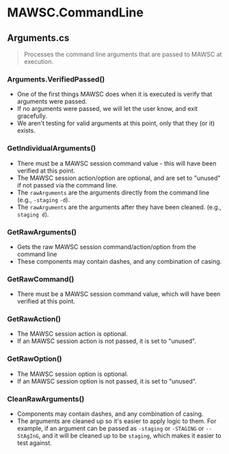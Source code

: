 ﻿# MAWSC.CommandLine

## Arguments.cs
> Processes the command line arguments that are passed to MAWSC at execution.

### Arguments.VerifiedPassed()
- One of the first things MAWSC does when it is executed is verify that arguments were passed.
- If no arguments were passed, we will let the user know, and exit gracefully.
- We aren't testing for valid arguments at this point, only that they (or it) exists.

### GetIndividualArguments()
- There must be a MAWSC session command value - this will have been verified at this point.
- The MAWSC session action/option are optional, and are set to "unused" if not passed via the command line.
- The `rawArguments` are the arguments directly from the command line (e.g., `-staging` `-d`).
- The `rawArguments` are the arguments after they have been cleaned. (e.g., `staging d`).

### GetRawArguments()
- Gets the raw MAWSC session command/action/option from the command line
- These components may contain dashes, and any combination of casing.

### GetRawCommand()
- There must be a MAWSC session command value, which will have been verified at this point.

### GetRawAction()
- The MAWSC session action is optional.
- If an MAWSC session action is not passed, it is set to "unused".

### GetRawOption()
- The MAWSC session option is optional.
- If an MAWSC session option is not passed, it is set to "unused".

### CleanRawArguments()
- Components may contain dashes, and any combination of casing.
- The arguments are cleaned up so it's easier to apply logic to them. For example, if an argument can be passed as `-staging` or `-STAGING` or `--StAgInG`, and it will be cleaned up to be `staging`, which makes it easier to test against.